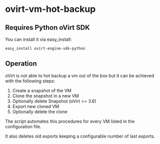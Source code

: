 # ovirt-vm-hot-backup

Requires Python oVirt SDK
-------------------------

You can install it via easy_install: 

    easy_install ovirt-engine-sdk-python


Operation
---------

oVirt is not able to hot backup a vm out of the box but it can be achieved with the following steps:

1. Create a snapshot of the VM
2. Clone the snapshot in a new VM
3. Optionally delete Snapshot (oVirt >= 3.6)
4. Export new cloned VM
5. Optionally delete the clone

The script automates this procedures for every VM listed in the configuration file.

It also deletes old exports keeping a configurable number of last exports.
